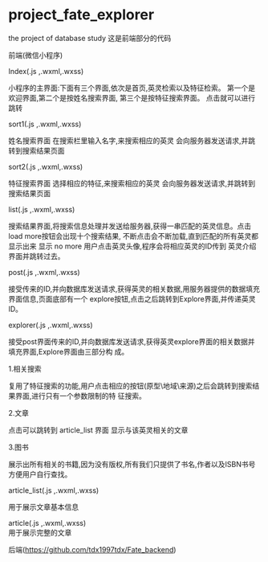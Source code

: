# project_fate_explorer
the project of database study
这是前端部分的代码

前端(微信小程序)  

Index(.js ,.wxml,.wxss)  

小程序的主界面:下面有三个界面,依次是首页,英灵检索以及特征检索。 第一个是欢迎界面,第二个是按姓名搜索界面, 第三个是按特征搜索界面。 点击就可以进行跳转  

sort1(.js ,.wxml,.wxss)  

姓名搜索界面 在搜索栏里输入名字,来搜索相应的英灵 会向服务器发送请求,并跳转到搜索结果页面  

sort2(.js ,.wxml,.wxss)   

特征搜索界面 选择相应的特征,来搜索相应的英灵 会向服务器发送请求,并跳转到搜索结果页面  

list(.js ,.wxml,.wxss)   

搜索结果界面,将搜索信息处理并发送给服务器,获得一串匹配的英灵信息。点击load more按钮会出现十个搜索结果, 不断点击会不断加载,直到匹配的所有英灵都显示出来 显示 no more 用户点击英灵头像,程序会将相应英灵的ID传到 英灵介绍界面并跳转过去。  

post(.js ,.wxml,.wxss)   

接受传来的ID,并向数据库发送请求,获得英灵的相关数据,用服务器提供的数据填充界面信息,页面底部有一个 explore按钮,点击之后跳转到Explore界面,并传递英灵ID。  

explorer(.js ,.wxml,.wxss)  

接受post界面传来的ID,并向数据库发送请求,获得英灵explore界面的相关数据并填充界面,Explore界面由三部分构 成。 

1.相关搜索  

复用了特征搜索的功能,用户点击相应的按钮(原型\地域\来源)之后会跳转到搜索结果界面,进行只有一个参数限制的特 征搜索。  

2.文章  

点击可以跳转到 article_list 界面 显示与该英灵相关的文章  

3.图书  

展示出所有相关的书籍,因为没有版权,所有我们只提供了书名,作者以及ISBN书号方便用户自行查找。 

article_list(.js ,.wxml,.wxss)  

用于展示文章基本信息  

article(.js ,.wxml,.wxss)  
用于展示完整的文章  


后端(https://github.com/tdx1997tdx/Fate_backend)

